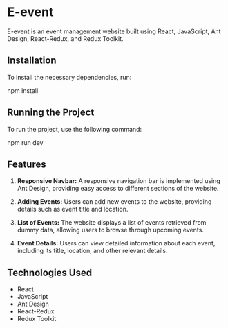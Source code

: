 # E-event

E-event is an event management website built using React, JavaScript, Ant Design, React-Redux, and Redux Toolkit.

## Installation

To install the necessary dependencies, run:

npm install

## Running the Project

To run the project, use the following command:

npm run dev

## Features

1. **Responsive Navbar:** A responsive navigation bar is implemented using Ant Design, providing easy access to different sections of the website.
   
2. **Adding Events:** Users can add new events to the website, providing details such as event title and location.
   
3. **List of Events:** The website displays a list of events retrieved from dummy data, allowing users to browse through upcoming events.
   
4. **Event Details:** Users can view detailed information about each event, including its title, location, and other relevant details.

## Technologies Used

- React
- JavaScript
- Ant Design
- React-Redux
- Redux Toolkit
